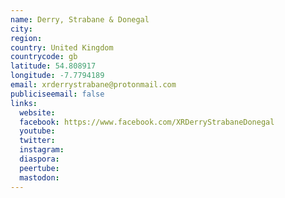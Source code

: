 ```yaml
---
name: Derry, Strabane & Donegal
city:
region:
country: United Kingdom
countrycode: gb
latitude: 54.808917
longitude: -7.7794189
email: xrderrystrabane@protonmail.com
publiciseemail: false
links:
  website:
  facebook: https://www.facebook.com/XRDerryStrabaneDonegal
  youtube:
  twitter:
  instagram:
  diaspora:
  peertube:
  mastodon:
---
```


